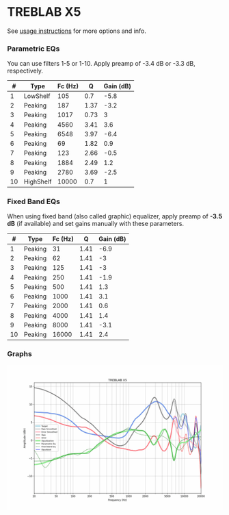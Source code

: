 # TREBLAB X5
See [usage instructions](https://github.com/jaakkopasanen/AutoEq#usage) for more options and info.

### Parametric EQs
You can use filters 1-5 or 1-10. Apply preamp of -3.4 dB or -3.3 dB, respectively.

|   # | Type      |   Fc (Hz) |    Q |   Gain (dB) |
|-----|-----------|-----------|------|-------------|
|   1 | LowShelf  |       105 | 0.7  |        -5.8 |
|   2 | Peaking   |       187 | 1.37 |        -3.2 |
|   3 | Peaking   |      1017 | 0.73 |         3   |
|   4 | Peaking   |      4560 | 3.41 |         3.6 |
|   5 | Peaking   |      6548 | 3.97 |        -6.4 |
|   6 | Peaking   |        69 | 1.82 |         0.9 |
|   7 | Peaking   |       123 | 2.66 |        -0.5 |
|   8 | Peaking   |      1884 | 2.49 |         1.2 |
|   9 | Peaking   |      2780 | 3.69 |        -2.5 |
|  10 | HighShelf |     10000 | 0.7  |         1   |

### Fixed Band EQs
When using fixed band (also called graphic) equalizer, apply preamp of **-3.5 dB** (if available) and set gains manually with these parameters.

|   # | Type    |   Fc (Hz) |    Q |   Gain (dB) |
|-----|---------|-----------|------|-------------|
|   1 | Peaking |        31 | 1.41 |        -6.9 |
|   2 | Peaking |        62 | 1.41 |        -3   |
|   3 | Peaking |       125 | 1.41 |        -3   |
|   4 | Peaking |       250 | 1.41 |        -1.9 |
|   5 | Peaking |       500 | 1.41 |         1.3 |
|   6 | Peaking |      1000 | 1.41 |         3.1 |
|   7 | Peaking |      2000 | 1.41 |         0.6 |
|   8 | Peaking |      4000 | 1.41 |         1.4 |
|   9 | Peaking |      8000 | 1.41 |        -3.1 |
|  10 | Peaking |     16000 | 1.41 |         2.4 |

### Graphs
![](./TREBLAB%20X5.png)

